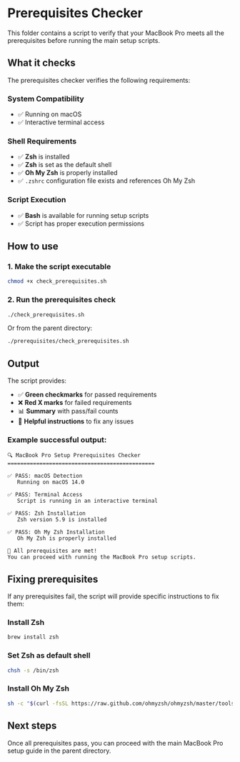 # Prerequisites Checker

This folder contains a script to verify that your MacBook Pro meets all the prerequisites before running the main setup scripts.

## What it checks

The prerequisites checker verifies the following requirements:

### System Compatibility

- ✅ Running on macOS
- ✅ Interactive terminal access

### Shell Requirements

- ✅ **Zsh** is installed
- ✅ **Zsh** is set as the default shell
- ✅ **Oh My Zsh** is properly installed
- ✅ `.zshrc` configuration file exists and references Oh My Zsh

### Script Execution

- ✅ **Bash** is available for running setup scripts
- ✅ Script has proper execution permissions

## How to use

### 1. Make the script executable

```bash
chmod +x check_prerequisites.sh
```

### 2. Run the prerequisites check

```bash
./check_prerequisites.sh
```

Or from the parent directory:

```bash
./prerequisites/check_prerequisites.sh
```

## Output

The script provides:

- ✅ **Green checkmarks** for passed requirements
- ❌ **Red X marks** for failed requirements
- 📊 **Summary** with pass/fail counts
- 🔧 **Helpful instructions** to fix any issues

### Example successful output:

```
🔍 MacBook Pro Setup Prerequisites Checker
==============================================

✅ PASS: macOS Detection
   Running on macOS 14.0

✅ PASS: Terminal Access
   Script is running in an interactive terminal

✅ PASS: Zsh Installation
   Zsh version 5.9 is installed

✅ PASS: Oh My Zsh Installation
   Oh My Zsh is properly installed

🎉 All prerequisites are met!
You can proceed with running the MacBook Pro setup scripts.
```

## Fixing prerequisites

If any prerequisites fail, the script will provide specific instructions to fix them:

### Install Zsh

```bash
brew install zsh
```

### Set Zsh as default shell

```bash
chsh -s /bin/zsh
```

### Install Oh My Zsh

```bash
sh -c "$(curl -fsSL https://raw.github.com/ohmyzsh/ohmyzsh/master/tools/install.sh)"
```

## Next steps

Once all prerequisites pass, you can proceed with the main MacBook Pro setup guide in the parent directory.
